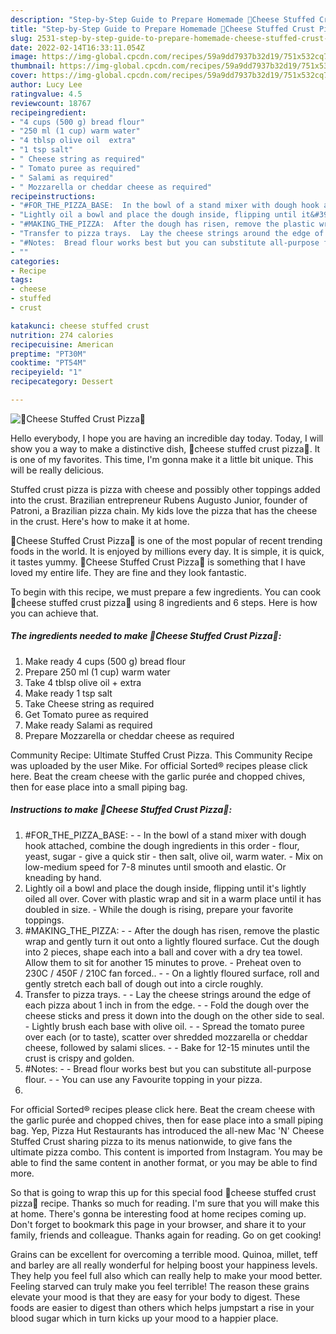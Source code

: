 ```yaml
---
description: "Step-by-Step Guide to Prepare Homemade 🍕Cheese Stuffed Crust Pizza🍕"
title: "Step-by-Step Guide to Prepare Homemade 🍕Cheese Stuffed Crust Pizza🍕"
slug: 2531-step-by-step-guide-to-prepare-homemade-cheese-stuffed-crust-pizza
date: 2022-02-14T16:33:11.054Z
image: https://img-global.cpcdn.com/recipes/59a9dd7937b32d19/751x532cq70/🍕cheese-stuffed-crust-pizza🍕-recipe-main-photo.jpg
thumbnail: https://img-global.cpcdn.com/recipes/59a9dd7937b32d19/751x532cq70/🍕cheese-stuffed-crust-pizza🍕-recipe-main-photo.jpg
cover: https://img-global.cpcdn.com/recipes/59a9dd7937b32d19/751x532cq70/🍕cheese-stuffed-crust-pizza🍕-recipe-main-photo.jpg
author: Lucy Lee
ratingvalue: 4.5
reviewcount: 18767
recipeingredient:
- "4 cups (500 g) bread flour"
- "250 ml (1 cup) warm water"
- "4 tblsp olive oil  extra"
- "1 tsp salt"
- " Cheese string as required"
- " Tomato puree as required"
- " Salami as required"
- " Mozzarella or cheddar cheese as required"
recipeinstructions:
- "#FOR_THE_PIZZA_BASE:  In the bowl of a stand mixer with dough hook attached, combine the dough ingredients in this order - flour, yeast, sugar - give a quick stir - then salt, olive oil, warm water. Mix on low-medium speed for 7-8 minutes until smooth and elastic. Or kneading by hand."
- "Lightly oil a bowl and place the dough inside, flipping until it&#39;s lightly oiled all over. Cover with plastic wrap and sit in a warm place until it has doubled in size. While the dough is rising, prepare your favorite toppings."
- "#MAKING_THE_PIZZA:  After the dough has risen, remove the plastic wrap and gently turn it out onto a lightly floured surface. Cut the dough into 2 pieces, shape each into a ball and cover with a dry tea towel. Allow them to sit for another 15 minutes to prove. Preheat oven to 230C / 450F / 210C fan forced..  On a lightly floured surface, roll and gently stretch each ball of dough out into a circle roughly."
- "Transfer to pizza trays.  Lay the cheese strings around the edge of each pizza about 1 inch in from the edge.  Fold the dough over the cheese sticks and press it down into the dough on the other side to seal. Lightly brush each base with olive oil.  Spread the tomato puree over each (or to taste), scatter over shredded mozzarella or cheddar cheese, followed by salami slices.  Bake for 12-15 minutes until the crust is crispy and golden."
- "#Notes:  Bread flour works best but you can substitute all-purpose flour.  You can use any Favourite topping in your pizza."
- ""
categories:
- Recipe
tags:
- cheese
- stuffed
- crust

katakunci: cheese stuffed crust 
nutrition: 274 calories
recipecuisine: American
preptime: "PT30M"
cooktime: "PT54M"
recipeyield: "1"
recipecategory: Dessert

---
```



![🍕Cheese Stuffed Crust Pizza🍕](https://img-global.cpcdn.com/recipes/59a9dd7937b32d19/751x532cq70/🍕cheese-stuffed-crust-pizza🍕-recipe-main-photo.jpg)

Hello everybody, I hope you are having an incredible day today. Today, I will show you a way to make a distinctive dish, 🍕cheese stuffed crust pizza🍕. It is one of my favorites. This time, I'm gonna make it a little bit unique. This will be really delicious.

Stuffed crust pizza is pizza with cheese and possibly other toppings added into the crust. Brazilian entrepreneur Rubens Augusto Junior, founder of Patroni, a Brazilian pizza chain. My kids love the pizza that has the cheese in the crust. Here&#39;s how to make it at home.

🍕Cheese Stuffed Crust Pizza🍕 is one of the most popular of recent trending foods in the world. It is enjoyed by millions every day. It is simple, it is quick, it tastes yummy. 🍕Cheese Stuffed Crust Pizza🍕 is something that I have loved my entire life. They are fine and they look fantastic.


To begin with this recipe, we must prepare a few ingredients. You can cook 🍕cheese stuffed crust pizza🍕 using 8 ingredients and 6 steps. Here is how you can achieve that.

<!--inarticleads1-->

##### The ingredients needed to make 🍕Cheese Stuffed Crust Pizza🍕:

1. Make ready 4 cups (500 g) bread flour
1. Prepare 250 ml (1 cup) warm water
1. Take 4 tblsp olive oil + extra
1. Make ready 1 tsp salt
1. Take  Cheese string as required
1. Get  Tomato puree as required
1. Make ready  Salami as required
1. Prepare  Mozzarella or cheddar cheese as required


Community Recipe: Ultimate Stuffed Crust Pizza. This Community Recipe was uploaded by the user Mike. For official Sorted® recipes please click here. Beat the cream cheese with the garlic purée and chopped chives, then for ease place into a small piping bag. 

<!--inarticleads2-->

##### Instructions to make 🍕Cheese Stuffed Crust Pizza🍕:

1. #FOR_THE_PIZZA_BASE: -  - In the bowl of a stand mixer with dough hook attached, combine the dough ingredients in this order - flour, yeast, sugar - give a quick stir - then salt, olive oil, warm water. - Mix on low-medium speed for 7-8 minutes until smooth and elastic. Or kneading by hand.
1. Lightly oil a bowl and place the dough inside, flipping until it&#39;s lightly oiled all over. Cover with plastic wrap and sit in a warm place until it has doubled in size. - While the dough is rising, prepare your favorite toppings.
1. #MAKING_THE_PIZZA: -  - After the dough has risen, remove the plastic wrap and gently turn it out onto a lightly floured surface. Cut the dough into 2 pieces, shape each into a ball and cover with a dry tea towel. Allow them to sit for another 15 minutes to prove. - Preheat oven to 230C / 450F / 210C fan forced.. -  - On a lightly floured surface, roll and gently stretch each ball of dough out into a circle roughly.
1. Transfer to pizza trays. -  - Lay the cheese strings around the edge of each pizza about 1 inch in from the edge. -  - Fold the dough over the cheese sticks and press it down into the dough on the other side to seal. - Lightly brush each base with olive oil. -  - Spread the tomato puree over each (or to taste), scatter over shredded mozzarella or cheddar cheese, followed by salami slices. -  - Bake for 12-15 minutes until the crust is crispy and golden.
1. #Notes: -  - Bread flour works best but you can substitute all-purpose flour. -  - You can use any Favourite topping in your pizza.
1. 


For official Sorted® recipes please click here. Beat the cream cheese with the garlic purée and chopped chives, then for ease place into a small piping bag. Yep, Pizza Hut Restaurants has introduced the all-new Mac &#39;N&#39; Cheese Stuffed Crust sharing pizza to its menus nationwide, to give fans the ultimate pizza combo. This content is imported from Instagram. You may be able to find the same content in another format, or you may be able to find more. 

So that is going to wrap this up for this special food 🍕cheese stuffed crust pizza🍕 recipe. Thanks so much for reading. I'm sure that you will make this at home. There's gonna be interesting food at home recipes coming up. Don't forget to bookmark this page in your browser, and share it to your family, friends and colleague. Thanks again for reading. Go on get cooking!

Grains can be excellent for overcoming a terrible mood. Quinoa, millet, teff and barley are all really wonderful for helping boost your happiness levels. They help you feel full also which can really help to make your mood better. Feeling starved can truly make you feel terrible! The reason these grains elevate your mood is that they are easy for your body to digest. These foods are easier to digest than others which helps jumpstart a rise in your blood sugar which in turn kicks up your mood to a happier place.
